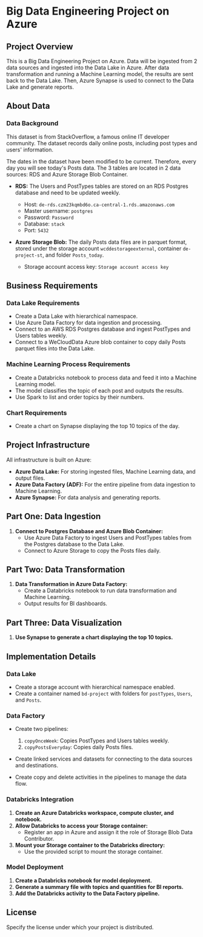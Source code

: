 # Big Data Engineering Project on Azure

## Project Overview
This is a Big Data Engineering Project on Azure. Data will be ingested from 2 data sources and ingested into the Data Lake in Azure. After data transformation and running a Machine Learning model, the results are sent back to the Data Lake. Then, Azure Synapse is used to connect to the Data Lake and generate reports.


## About Data
### Data Background
This dataset is from StackOverflow, a famous online IT developer community. The dataset records daily online posts, including post types and users' information.

The dates in the dataset have been modified to be current. Therefore, every day you will see today's Posts data. The 3 tables are located in 2 data sources: RDS and Azure Storage Blob Container.

- **RDS:** The Users and PostTypes tables are stored on an RDS Postgres database and need to be updated weekly.
  - Host: `de-rds.czm23kqmbd6o.ca-central-1.rds.amazonaws.com`
  - Master username: `postgres`
  - Password: `Password`
  - Database: `stack`
  - Port: `5432`

- **Azure Storage Blob:** The daily Posts data files are in parquet format, stored under the storage account `wcddestorageexternal`, container `de-project-st`, and folder `Posts_today`.
  - Storage account access key: `Storage account access key`

## Business Requirements
### Data Lake Requirements
- Create a Data Lake with hierarchical namespace.
- Use Azure Data Factory for data ingestion and processing.
- Connect to an AWS RDS Postgres database and ingest PostTypes and Users tables weekly.
- Connect to a WeCloudData Azure blob container to copy daily Posts parquet files into the Data Lake.

### Machine Learning Process Requirements
- Create a Databricks notebook to process data and feed it into a Machine Learning model.
- The model classifies the topic of each post and outputs the results.
- Use Spark to list and order topics by their numbers.

### Chart Requirements
- Create a chart on Synapse displaying the top 10 topics of the day.

## Project Infrastructure
All infrastructure is built on Azure:
- **Azure Data Lake:** For storing ingested files, Machine Learning data, and output files.
- **Azure Data Factory (ADF):** For the entire pipeline from data ingestion to Machine Learning.
- **Azure Synapse:** For data analysis and generating reports.

## Part One: Data Ingestion
1. **Connect to Postgres Database and Azure Blob Container:**
   - Use Azure Data Factory to ingest Users and PostTypes tables from the Postgres database to the Data Lake.
   - Connect to Azure Storage to copy the Posts files daily.

## Part Two: Data Transformation
1. **Data Transformation in Azure Data Factory:**
   - Create a Databricks notebook to run data transformation and Machine Learning.
   - Output results for BI dashboards.

## Part Three: Data Visualization
1. **Use Synapse to generate a chart displaying the top 10 topics.**

## Implementation Details
### Data Lake
- Create a storage account with hierarchical namespace enabled.
- Create a container named `bd-project` with folders for `postTypes`, `Users`, and `Posts`.

### Data Factory
- Create two pipelines:
  1. `copyOnceWeek`: Copies PostTypes and Users tables weekly.
  2. `copyPostsEveryday`: Copies daily Posts files.

- Create linked services and datasets for connecting to the data sources and destinations.
- Create copy and delete activities in the pipelines to manage the data flow.

### Databricks Integration
1. **Create an Azure Databricks workspace, compute cluster, and notebook.**
2. **Allow Databricks to access your Storage container:**
   - Register an app in Azure and assign it the role of Storage Blob Data Contributor.
3. **Mount your Storage container to the Databricks directory:**
   - Use the provided script to mount the storage container.

### Model Deployment
1. **Create a Databricks notebook for model deployment.**
2. **Generate a summary file with topics and quantities for BI reports.**
3. **Add the Databricks activity to the Data Factory pipeline.**

## License
Specify the license under which your project is distributed.

